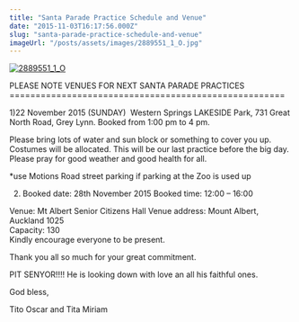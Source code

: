 ```yaml
---
title: "Santa Parade Practice Schedule and Venue"
date: "2015-11-03T16:17:56.000Z"
slug: "santa-parade-practice-schedule-and-venue"
imageUrl: "/posts/assets/images/2889551_1_O.jpg"
---
```


[![2889551_1_O](https://i0.wp.com/santonino-nz.org/wp-content/uploads/2015/11/2889551_1_O.jpg?resize=450%2C205)](https://i0.wp.com/santonino-nz.org/wp-content/uploads/2015/11/2889551_1_O.jpg)

PLEASE NOTE VENUES FOR NEXT SANTA PARADE PRACTICES  
\=====================================================

1)22 November 2015 (SUNDAY)  Western Springs LAKESIDE Park, 731 Great North Road, Grey Lynn. Booked from 1:00 pm to 4 pm.

Please bring lots of water and sun block or something to cover you up. Costumes will be allocated. This will be our last practice before the big day. Please pray for good weather and good health for all.

\*use Motions Road street parking if parking at the Zoo is used up

2) Booked date: 28th November 2015 Booked time: 12:00 – 16:00

Venue: Mt Albert Senior Citizens Hall Venue address: Mount Albert, Auckland 1025  
Capacity: 130  
Kindly encourage everyone to be present.

Thank you all so much for your great commitment.

PIT SENYOR!!!! He is looking down with love an all his faithful ones.

God bless,

Tito Oscar and Tita Miriam